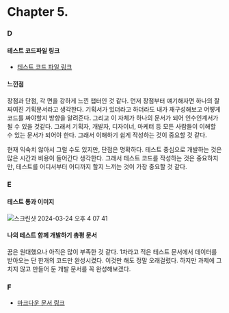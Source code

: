 # Chapter 5.

### D
#### 테스트 코드파일 링크
- [테스트 코드 파일 링크](https://github.com/sooyoung159/hanghae/blob/main/chapter5/src/__tests__/App.test.tsx)

#### 느낀점
 장점과 단점, 각 면을 강하게 느낀 챕터인 것 같다. 먼저 장점부터 얘기해자면 하나의 잘 짜여진 기획문서라고 생각한다.
기획서가 있더라고 하더라도 내가 재구성해보고 어떻게 코드를 짜야할지 방향을 알려준다. 그리고 이 자체가 하나의 문서가 되어 인수인계서가 될 수 있을 것같다.
그래서 기획자, 개발자, 디자이너, 마케터 등 모든 사람들이 이해할 수 있는 문서가 되어야 한다. 그래서 이해하기 쉽게 작성하는 것이 중요할 것 같다.
 
현재 익숙치 않아서 그럴 수도 있지만, 단점은 명확하다. 테스트 중심으로 개발하는 것은 많은 시간과 비용이 들어간다 생각한다.
그래서 테스트 코드를 작성하는 것은 중요하지만, 테스트를 어디서부터 어디까지 할지 느끼는 것이 가장 중요할 것 같다.

### E

#### 테스트 통과 이미지
![스크린샷 2024-03-24 오후 4 07 41](https://github.com/sooyoung159/hanghae/assets/68948735/889900f9-221d-494c-8a54-1ceff5ca7839)


#### 나의 테스트 함께 개발하기 총평 문서
꿈은 원대했으나 아직은 많이 부족한 것 같다. 1차라고 적은 테스트 문서에서 데이터를 받아오는 단 한개의 코드만 완성시켰다.
이것만 해도 정말 오래걸렸다. 하지만 과제에 그치지 않고 만들어 둔 개발 문서를 꼭 완성해보겠다.

### F
- [마크다운 문서 링크](https://github.com/sooyoung159/hanghae/blob/main/chapter5/docs/tests/chart-test.md)